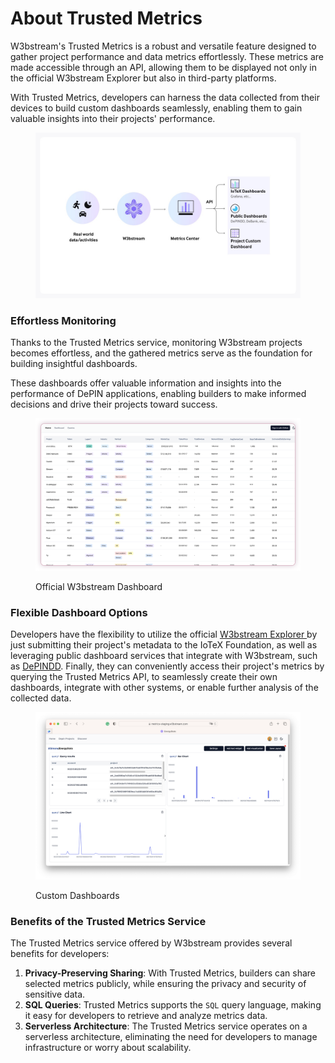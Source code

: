 # About Trusted Metrics

W3bstream's Trusted Metrics is a robust and versatile feature designed to gather project performance and data metrics effortlessly. These metrics are made accessible through an API, allowing them to be displayed not only in the official W3bstream Explorer but also in third-party platforms.&#x20;

With Trusted Metrics, developers can harness the data collected from their devices to build custom dashboards seamlessly, enabling them to gain valuable insights into their projects' performance.

<figure><img src="../.gitbook/assets/img_v2_252d5929-cc31-4fc4-ad20-5c1092bb000h.jpg" alt=""><figcaption></figcaption></figure>

### Effortless Monitoring

Thanks to the Trusted Metrics service, monitoring W3bstream projects becomes effortless, and the gathered metrics serve as the foundation for building insightful dashboards.

These dashboards offer valuable information and insights into the performance of DePIN applications, enabling builders to make informed decisions and drive their projects toward success.&#x20;

<figure><img src="../.gitbook/assets/image (4).png" alt=""><figcaption><p>Official W3bstream Dashboard</p></figcaption></figure>

### Flexible Dashboard Options

Developers have the flexibility to utilize the official [W3bstream Explorer ](https://metrics.w3bstream.com)by just submitting their project's metadata to the IoTeX Foundation, as well as leveraging public dashboard services that integrate with W3bstream, such as [DePINDD](https://depindd.com/). Finally, they can conveniently access their project's metrics by querying the Trusted Metrics API, to seamlessly create their own dashboards, integrate with other systems, or enable further analysis of the collected data.&#x20;

<figure><img src="../.gitbook/assets/image.png" alt=""><figcaption><p>Custom Dashboards</p></figcaption></figure>

### Benefits of the Trusted Metrics Service

The Trusted Metrics service offered by W3bstream provides several benefits for developers:

1. **Privacy-Preserving Sharing**: With Trusted Metrics, builders can share selected metrics publicly, while ensuring the privacy and security of sensitive data.
2. **SQL Queries**: Trusted Metrics supports the `SQL` query language, making it easy for developers to retrieve and analyze metrics data.
3. **Serverless Architecture**: The Trusted Metrics service operates on a serverless architecture, eliminating the need for developers to manage infrastructure or worry about scalability.&#x20;
